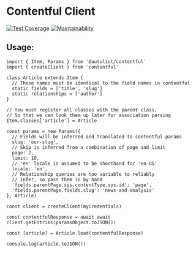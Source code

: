 # Contentful Client
[![Test Coverage](https://api.codeclimate.com/v1/badges/232853287f54be2172aa/test_coverage)](https://codeclimate.com/repos/5b806b29d9fa0f16a200a9c4/test_coverage)
[![Maintainability](https://api.codeclimate.com/v1/badges/232853287f54be2172aa/maintainability)](https://codeclimate.com/repos/5b806b29d9fa0f16a200a9c4/maintainability)

## Usage:

```
import { Item, Params } from '@autolist/contentful`
import { createClient } from 'contentful'

class Article extends Item {
  // These names must be identical to the field names in contentful
  static fields = ['title', 'slug']
  static relationships = ['author']
}

// You must register all classes with the parent class,
// So that we can look them up later for association parsing
Item.classes['article'] = Article

const params = new Params({
  // Fields will be inferred and translated to contentful params
  slug: 'our-slug',
  // Skip is inferred from a combination of page and limit
  page: 2,
  limit: 10,
  // 'en' locale is assumed to be shorthand for 'en-US'
  locale: 'en',
  // Relationship queries are too variable to reliably
  // infer, so pass them in by hand
  'fields.parentPage.sys.contentType.sys.id': 'page',
  'fields.parentPage.fields.slug': 'news-and-analysis'
}, Article)

const client = createClient(myCredentials)

const contentfulResponse = await await client.getEntries(paramsObject.toJSON())

const [article] = Article.load(contentfulResponse)

console.log(article.toJSON())
```
